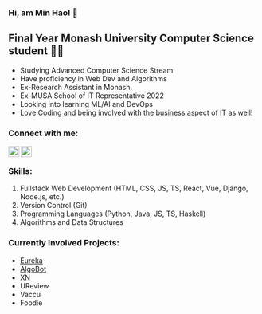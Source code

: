 ### Hi, am Min Hao! 👋

## Final Year Monash University Computer Science student 👨‍💻
- Studying Advanced Computer Science Stream
- Have proficiency in Web Dev and Algorithms
- Ex-Research Assistant in Monash.
- Ex-MUSA School of IT Representative 2022
- Looking into learning ML/AI and DevOps
- Love Coding and being involved with the business aspect of IT as well!

### Connect with me:

[<img align="left" alt="codeSTACKr | LinkedIn" width="22px" src="https://cdn.jsdelivr.net/npm/simple-icons@v3/icons/linkedin.svg" />][linkedin]
[<img align="left" alt="codeSTACKr | Instagram" width="22px" src="https://cdn.jsdelivr.net/npm/simple-icons@v3/icons/instagram.svg" />][instagram]

<br />

### Skills:
1. Fullstack Web Development (HTML, CSS, JS, TS, React, Vue, Django, Node.js, etc.)
2. Version Control (Git)
3. Programming Languages (Python, Java, JS, TS, Haskell)
4. Algorithms and Data Structures

### Currently Involved Projects:
- [Eureka](https://github.com/MUM-Open-Source/eureka-web-app)
- [AlgoBot](https://github.com/soit-discord-bot/discord-python)
- [XN](https://github.com/stock-arrangement)
- UReview
- Vaccu
- Foodie

<br />

[linkedin]: https://www.linkedin.com/in/chee-min-hao/
[instagram]: https://www.instagram.com/chee_adam0325/
